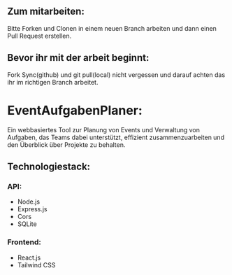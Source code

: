 ## Zum mitarbeiten:

Bitte Forken und Clonen in einem neuen Branch arbeiten und dann einen Pull Request erstellen.

## Bevor ihr mit der arbeit beginnt:

Fork Sync(github) und git pull(local) nicht vergessen und darauf achten das ihr im richtigen Branch arbeitet.

# EventAufgabenPlaner:

Ein webbasiertes Tool zur Planung von Events und Verwaltung von Aufgaben, das Teams dabei unterstützt, effizient zusammenzuarbeiten und den Überblick über Projekte zu behalten.

## Technologiestack:

### API: 
 - Node.js
 - Express.js
 - Cors
 - SQLite

### Frontend: 
 - React.js
 - Tailwind CSS
